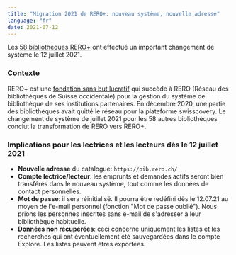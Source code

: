 ```yaml
---
title: "Migration 2021 de RERO+: nouveau système, nouvelle adresse"
language: "fr"
date: 2021-07-12
---
```


Les [58 bibliothèques RERO+](/reroils/migration2021-libraries/) ont effectué un important changement de système le 12 juillet 2021.

### Contexte

RERO+ est une [fondation sans but lucratif](/la-fondation-rero-est-nee/) qui succède à RERO (Réseau des bibliothèques de Suisse occidentale) pour la gestion du système de bibliothèque de ses institutions partenaires. En décembre 2020, une partie des bibliothèques avait quitté le réseau pour la plateforme swisscovery. Le changement de système de juillet 2021 pour les 58 autres bibliothèques conclut la transformation de RERO vers RERO+.

### Implications pour les lectrices et les lecteurs dès le 12 juillet 2021

* **Nouvelle adresse** du catalogue: `https://bib.rero.ch/`
* **Compte lectrice/lecteur**: les emprunts et demandes actifs seront bien transférés dans le nouveau système, tout comme les données de contact personnelles.
* **Mot de passe**: il sera réinitialisé. Il pourra être redéfini dès le 12.07.21 au moyen de l'e-mail personnel (fonction "Mot de passe oublié"). Nous prions les personnes inscrites sans e-mail de s'adresser à leur bibliothèque habituelle.
* **Données non récupérées**: ceci concerne uniquement les listes et les recherches qui ont éventuellement été sauvegardées dans le compte Explore. Les listes peuvent êtres exportées.